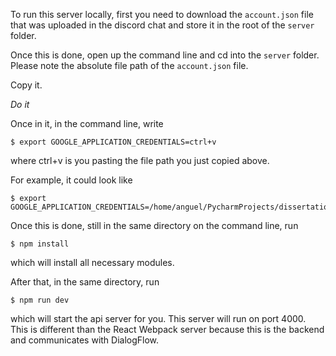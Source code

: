 To run this server locally, first you need to download the ```account.json``` file that was uploaded in the discord chat and store it in the root of the ```server``` folder.

Once this is done, open up the command line and cd into the ```server``` folder. Please note the absolute file path of the ```account.json``` file. 

Copy it. 

_Do it_ 

Once in it, in the command line, write

```
$ export GOOGLE_APPLICATION_CREDENTIALS=ctrl+v
```
where ctrl+v is you pasting the file path you just copied above.

For example, it could look like

```
$ export GOOGLE_APPLICATION_CREDENTIALS=/home/anguel/PycharmProjects/dissertation/server/account.json
```

Once this is done, still in the same directory on the command line, run 

```
$ npm install
```
which will install all necessary modules.

After that, in the same directory, run

```
$ npm run dev
```

which will start the api server for you. This server will run on port 4000. This is different than the React Webpack server because this is the backend and communicates with DialogFlow.